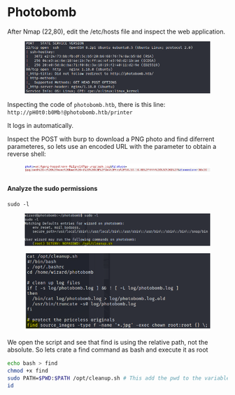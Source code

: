 # Photobomb

After Nmap (22,80), edit the /etc/hosts file and inspect the web application.

<figure><img src="../../.gitbook/assets/image (3) (1).png" alt=""><figcaption></figcaption></figure>

Inspecting the code of `photobomb.htb`, there is this line: `http://pH0t0:b0Mb!@photobomb.htb/printer`

It logs in automatically.

Inspect the POST with burp to download a PNG photo and find diferrent parameteres, so lets use an encoded URL with the parameter to obtain a reverse shell:

<figure><img src="../../.gitbook/assets/image (1) (1) (1).png" alt=""><figcaption></figcaption></figure>

#### Analyze the sudo permissions

`sudo -l`

<figure><img src="../../.gitbook/assets/image.png" alt=""><figcaption></figcaption></figure>

<figure><img src="../../.gitbook/assets/image (13).png" alt=""><figcaption></figcaption></figure>

We open the script and see that find is using the relative path, not the absolute. So lets crate a find command as bash and execute it as root

```bash
echo bash > find
chmod +x find
sudo PATH=$PWD:$PATH /opt/cleanup.sh # This add the pwd to the variable $PATH 
id

```

